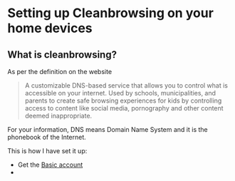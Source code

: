 # Setting up Cleanbrowsing on your home devices
## What is cleanbrowsing?
As per the definition on the website
> A customizable DNS-based service that allows you to control what is accessible on your internet. Used by schools, municipalities, and parents to create safe browsing experiences for kids by controlling access to content like social media, pornography and other content deemed inappropriate.

For your information, DNS means Domain Name System and it is the phonebook of the Internet.

This is how I have set it up:
- Get the [Basic account](https://cleanbrowsing.org/pricing/)
-  
